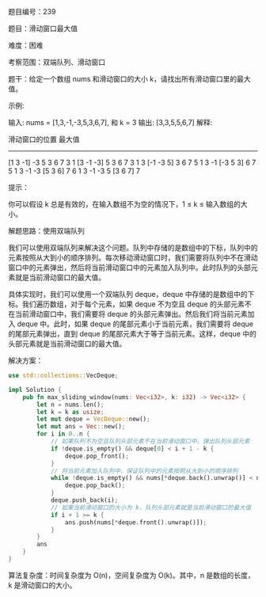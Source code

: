 题目编号：239

题目：滑动窗口最大值

难度：困难

考察范围：双端队列、滑动窗口

题干：给定一个数组 nums 和滑动窗口的大小 k，请找出所有滑动窗口里的最大值。

示例:

输入: nums = [1,3,-1,-3,5,3,6,7], 和 k = 3
输出: [3,3,5,5,6,7] 
解释: 

  滑动窗口的位置                最大值
---------------               -----
[1  3  -1] -3  5  3  6  7       3
 1 [3  -1  -3] 5  3  6  7       3
 1  3 [-1  -3  5] 3  6  7       5
 1  3  -1 [-3  5  3] 6  7       5
 1  3  -1  -3 [5  3  6] 7       6
 1  3  -1  -3  5 [3  6  7]      7

提示：

你可以假设 k 总是有效的，在输入数组不为空的情况下，1 ≤ k ≤ 输入数组的大小。

解题思路：使用双端队列

我们可以使用双端队列来解决这个问题。队列中存储的是数组中的下标，队列中的元素按照从大到小的顺序排列。每次移动滑动窗口时，我们需要将队列中不在滑动窗口中的元素弹出，然后将当前滑动窗口中的元素加入队列中。此时队列的头部元素就是当前滑动窗口的最大值。

具体实现时，我们可以使用一个双端队列 deque，deque 中存储的是数组中的下标。我们遍历数组，对于每个元素，如果 deque 不为空且 deque 的头部元素不在当前滑动窗口中，我们需要将 deque 的头部元素弹出。然后我们将当前元素加入 deque 中。此时，如果 deque 的尾部元素小于当前元素，我们需要将 deque 的尾部元素弹出，直到 deque 的尾部元素大于等于当前元素。这样，deque 中的头部元素就是当前滑动窗口的最大值。

解决方案：

```rust
use std::collections::VecDeque;

impl Solution {
    pub fn max_sliding_window(nums: Vec<i32>, k: i32) -> Vec<i32> {
        let n = nums.len();
        let k = k as usize;
        let mut deque = VecDeque::new();
        let mut ans = Vec::new();
        for i in 0..n {
            // 如果队列不为空且队列头部元素不在当前滑动窗口中，弹出队列头部元素
            if !deque.is_empty() && deque[0] < i + 1 - k {
                deque.pop_front();
            }
            // 将当前元素加入队列中，保证队列中的元素按照从大到小的顺序排列
            while !deque.is_empty() && nums[*deque.back().unwrap()] < nums[i] {
                deque.pop_back();
            }
            deque.push_back(i);
            // 如果当前滑动窗口的大小为 k，队列头部元素就是当前滑动窗口的最大值
            if i + 1 >= k {
                ans.push(nums[*deque.front().unwrap()]);
            }
        }
        ans
    }
}
```

算法复杂度：时间复杂度为 O(n)，空间复杂度为 O(k)。其中，n 是数组的长度，k 是滑动窗口的大小。